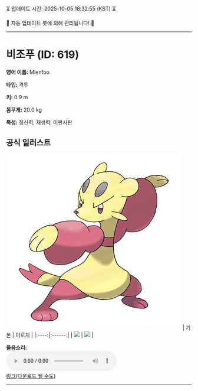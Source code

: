 
⏳ 업데이트 시간: 2025-10-05 18:32:55 (KST) ⏳

🤖 자동 업데이트 봇에 의해 관리됩니다! 🤖

---

# 비조푸 (ID: 619)
**영어 이름:** Mienfoo

**타입:** 격투

**키:** 0.9 m

**몸무게:** 20.0 kg

**특성:** 정신력, 재생력, 이판사판

## 공식 일러스트
![](https://raw.githubusercontent.com/PokeAPI/sprites/master/sprites/pokemon/other/official-artwork/619.png)
| 기본 | 이로치 |
|:----:|:------:|
| <img src="http://play.pokemonshowdown.com/sprites/ani/mienfoo.gif" width="200"> | <img src="http://play.pokemonshowdown.com/sprites/ani-shiny/mienfoo.gif" width="200"> |

**울음소리:**<br><audio controls src="https://raw.githubusercontent.com/PokeAPI/cries/main/cries/pokemon/latest/619.ogg"></audio><br> [링크(다운로드 될 수도)](https://raw.githubusercontent.com/PokeAPI/cries/main/cries/pokemon/latest/619.ogg)


---
